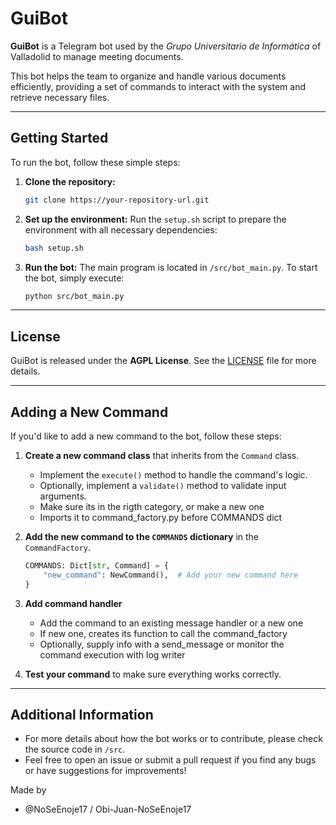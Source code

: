 # GuiBot

**GuiBot** is a Telegram bot used by the *Grupo Universitario de Informática* of Valladolid to manage meeting documents.

This bot helps the team to organize and handle various documents efficiently, providing a set of commands to interact with the system and retrieve necessary files.

---

## Getting Started

To run the bot, follow these simple steps:

1. **Clone the repository:**
    ```bash
    git clone https://your-repository-url.git
    ```

2. **Set up the environment:**
    Run the `setup.sh` script to prepare the environment with all necessary dependencies:
    ```bash
    bash setup.sh
    ```

3. **Run the bot:**
    The main program is located in `/src/bot_main.py`. To start the bot, simply execute:
    ```bash
    python src/bot_main.py
    ```

---

## License

GuiBot is released under the **AGPL License**. See the [LICENSE](LICENSE) file for more details.

---

## Adding a New Command

If you'd like to add a new command to the bot, follow these steps:

1. **Create a new command class** that inherits from the `Command` class.
    - Implement the `execute()` method to handle the command's logic.
    - Optionally, implement a `validate()` method to validate input arguments.
    - Make sure its in the rigth category, or make a new one
    - Imports it to command_factory.py before COMMANDS dict

2. **Add the new command to the `COMMANDS` dictionary** in the `CommandFactory`.
    ```python
    COMMANDS: Dict[str, Command] = {
        "new_command": NewCommand(),  # Add your new command here
    }
    ```

3. **Add command handler**
    - Add the command to an existing message handler or a new one
    - If new one, creates its function to call the command_factory
    - Optionally, supply info with a send_message or monitor the command execution with log writer

4. **Test your command** to make sure everything works correctly.

---

## Additional Information

- For more details about how the bot works or to contribute, please check the source code in `/src`.
- Feel free to open an issue or submit a pull request if you find any bugs or have suggestions for improvements!

Made by 
 - @NoSeEnoje17 / Obi-Juan-NoSeEnoje17